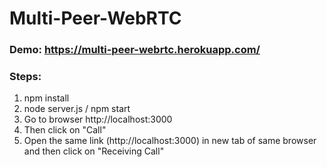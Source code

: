 # Multi-Peer-WebRTC

### Demo: https://multi-peer-webrtc.herokuapp.com/

### Steps:
  1) npm install
  2) node server.js / npm start
  3) Go to browser http://localhost:3000
  4) Then click on "Call"
  5) Open the same link (http://localhost:3000) in new tab of same browser and then click on "Receiving Call"
 
